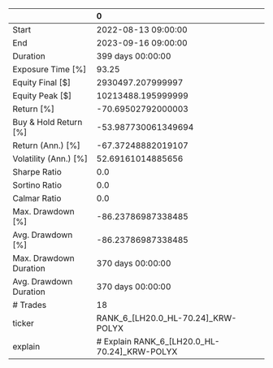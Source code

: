 |                        | 0                                            |
|:-----------------------|:---------------------------------------------|
| Start                  | 2022-08-13 09:00:00                          |
| End                    | 2023-09-16 09:00:00                          |
| Duration               | 399 days 00:00:00                            |
| Exposure Time [%]      | 93.25                                        |
| Equity Final [$]       | 2930497.207999997                            |
| Equity Peak [$]        | 10213488.195999999                           |
| Return [%]             | -70.69502792000003                           |
| Buy & Hold Return [%]  | -53.987730061349694                          |
| Return (Ann.) [%]      | -67.37248882019107                           |
| Volatility (Ann.) [%]  | 52.69161014885656                            |
| Sharpe Ratio           | 0.0                                          |
| Sortino Ratio          | 0.0                                          |
| Calmar Ratio           | 0.0                                          |
| Max. Drawdown [%]      | -86.23786987338485                           |
| Avg. Drawdown [%]      | -86.23786987338485                           |
| Max. Drawdown Duration | 370 days 00:00:00                            |
| Avg. Drawdown Duration | 370 days 00:00:00                            |
| # Trades               | 18                                           |
| ticker                 | RANK_6_[LH20.0_HL-70.24]_KRW-POLYX           |
| explain                | # Explain RANK_6_[LH20.0_HL-70.24]_KRW-POLYX |